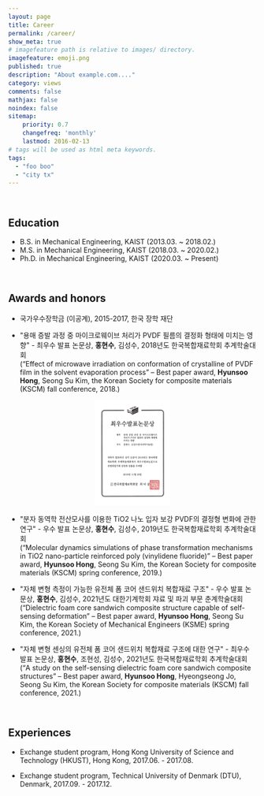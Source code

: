 ```yaml
---
layout: page
title: Career
permalink: /career/
show_meta: true
# imagefeature path is relative to images/ directory.
imagefeature: emoji.png
published: true
description: "About example.com...."
category: views
comments: false
mathjax: false
noindex: false
sitemap:
    priority: 0.7
    changefreq: 'monthly'
    lastmod: 2016-02-13
# tags will be used as html meta keywords.    
tags:
  - "foo boo"
  - "city tx"
---
```


<br/>


## Education

- B.S. in Mechanical Engineering, KAIST (2013.03. ~ 2018.02.)
- M.S. in Mechanical Engineering, KAIST (2018.03. ~ 2020.02.)
- Ph.D. in Mechanical Engineering, KAIST (2020.03. ~ Present)
  
  
  
<br>

## Awards and honors

- 국가우수장학금 (이공계), 2015-2017, 한국 장학 재단

- "용매 증발 과정 중 마이크로웨이브 처리가 PVDF 필름의 결정화 형태에 미치는 영향" - 최우수 발표 논문상, **홍현수**, 김성수, 2018년도 한국복합재료학회 추계학술대회
<br>(“Effect of microwave irradiation on conformation of crystalline of PVDF film in the solvent evaporation process” – Best paper award, **Hyunsoo Hong**, Seong Su Kim, the Korean Society for composite materials (KSCM) fall conference, 2018.)
<center><img src="/images/2018_KSCM_fall.jpg" width="30%" height="30%"></center>

- "분자 동역학 전산모사를 이용한 TiO2 나노 입자 보강 PVDF의 결정형 변화에 관한 연구" - 우수 발표 논문상, **홍현수**, 김성수, 2019년도 한국복합재료학회 추계학술대회
<br>(“Molecular dynamics simulations of phase transformation mechanisms in TiO2 nano-particle reinforced poly (vinylidene fluoride)” – Best paper award, **Hyunsoo Hong**, Seong Su Kim, the Korean Society for composite materials (KSCM) spring conference, 2019.)

- "자체 변형 측정이 가능한 유전체 폼 코어 샌드위치 복합재료 구조" - 우수 발표 논문상, **홍현수**, 김성수, 2021년도 대한기계학회 쟈료 및 파괴 부문 춘계학술대회
<br>(“Dielectric foam core sandwich composite structure capable of self-sensing deformation” – Best paper award, **Hyunsoo Hong**, Seong Su Kim, the Korean Society of Mechanical Engineers (KSME) spring conference, 2021.)

- "자체 변형 센싱의 유전체 폼 코어 샌드위치 복합재료 구조에 대한 연구" - 최우수 발표 논문상, **홍현수**, 조현성, 김성수, 2021년도 한국복합재료학회 추계학술대회
<br>(“A study on the self-sensing dielectric foam core sandwich composite structures” – Best paper award, **Hyunsoo Hong**, Hyeongseong Jo, Seong Su Kim, the Korean Society for composite materials (KSCM) fall conference, 2021.)


<br>

## Experiences

- Exchange student program, Hong Kong University of Science and Technology (HKUST), Hong Kong, 2017.06. - 2017.08.

- Exchange student program, Technical University of Denmark (DTU), Denmark, 2017.09. - 2017.12.

